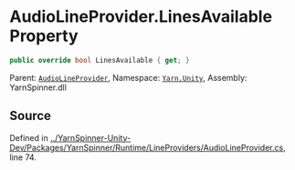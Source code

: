 # AudioLineProvider.LinesAvailable Property


```csharp
public override bool LinesAvailable { get; }
```



<div class="class-metadata">

Parent: [`AudioLineProvider`](/api/csharp/yarn.unity/audiolineprovider.md), Namespace: [`Yarn.Unity`](/api/csharp/yarn.unity/README.md), Assembly: YarnSpinner.dll
</div>

## Source
Defined in [../YarnSpinner-Unity-Dev/Packages/YarnSpinner/Runtime/LineProviders/AudioLineProvider.cs](https://github.com/YarnSpinnerTool/YarnSpinner-Unity//blob/develop/Runtime/LineProviders/AudioLineProvider.cs#L74), line 74.
